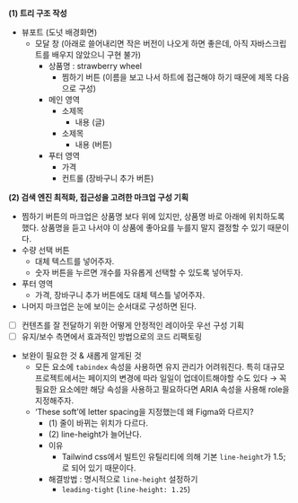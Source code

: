 **(1) 트리 구조 작성**

- 뷰포트 (도넛 배경화면)
  - 모달 창 (아래로 쓸어내리면 작은 버전이 나오게 하면 좋은데, 아직 자바스크립트를 배우지 않았으니 구현 불가)
    - 상품명 : strawberry wheel
      - 찜하기 버튼 (이름을 보고 나서 하트에 접근해야 하기 때문에 제목 다음으로 구성)
    - 메인 영역
      - 소제목
        - 내용 (글)
      - 소제목
        - 내용 (버튼)
    - 푸터 영역
      - 가격
      - 컨트롤 (장바구니 추가 버튼)

**(2) 검색 엔진 최적화, 접근성을 고려한 마크업 구성 기획**

- 찜하기 버튼의 마크업은 상품명 보다 위에 있지만, 상품명 바로 아래에 위치하도록 했다. 상품명을 듣고 나서야 이 상품에 좋아요를 누를지 말지 결정할 수 있기 때문이다.
- 수량 선택 버튼
  - 대체 텍스트를 넣어주자.
  - 숫자 버튼을 누르면 개수를 자유롭게 선택할 수 있도록 넣어두자.
- 푸터 영역
  - 가격, 장바구니 추가 버튼에도 대체 텍스틀 넣어주자.
- 나머지 마크업은 눈에 보이는 순서대로 구성하면 된다.
- [ ] 컨텐츠를 잘 전달하기 위한 어떻게 안정적인 레이아웃 우선 구성 기획
- [ ] 유지/보수 측면에서 효과적인 방법으로의 코드 리팩토링
- 보완이 필요한 것 & 새롭게 알게된 것
  - 모든 요소에 `tabindex` 속성을 사용하면 유지 관리가 어려워진다. 특히 대규모 프로젝트에서는 페이지의 변경에 따라 일일이 업데이트해야할 수도 있다 → 꼭 필요한 요소에만 해당 속성을 사용하고 필요하다면 ARIA 속성을 사용해 role을 지정해주자.
  - ‘These soft’에 letter spacing을 지정했는데 왜 Figma와 다르지?
    - (1) 줄이 바뀌는 위치가 다르다.
    - (2) line-height가 늘어난다.
    - 이유
      - Tailwind css에서 빌트인 유틸리티에 의해 기본 `line-height`가 1.5;로 되어 있기 때문이다.
    - 해결방법 : 명시적으로 `line-height` 설정하기
      - `leading-tight` (`line-height: 1.25`)
